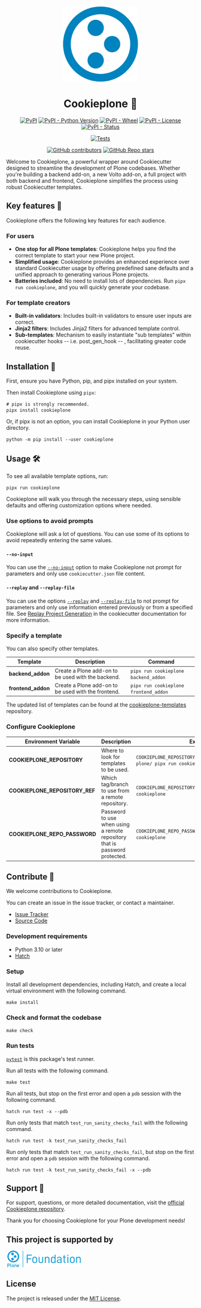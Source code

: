 <p align="center">
    <img alt="Plone Logo" width="200px" src="https://raw.githubusercontent.com/plone/.github/main/plone-logo.png">
</p>

<h1 align="center">
  Cookieplone 🍪
</h1>


<div align="center">

[![PyPI](https://img.shields.io/pypi/v/cookieplone)](https://pypi.org/project/cookieplone/)
[![PyPI - Python Version](https://img.shields.io/pypi/pyversions/cookieplone)](https://pypi.org/project/cookieplone/)
[![PyPI - Wheel](https://img.shields.io/pypi/wheel/cookieplone)](https://pypi.org/project/cookieplone/)
[![PyPI - License](https://img.shields.io/github/license/Plone/cookieplone)](https://pypi.org/project/cookieplone/)
[![PyPI - Status](https://img.shields.io/pypi/status/cookieplone)](https://pypi.org/project/cookieplone/)

[![Tests](https://github.com/plone/cookieplone/actions/workflows/main.yml/badge.svg)](https://github.com/plone/cookieplone/actions/workflows/main.yml)

[![GitHub contributors](https://img.shields.io/github/contributors/plone/cookieplone)](https://github.com/plone/cookieplone)
[![GitHub Repo stars](https://img.shields.io/github/stars/plone/cookieplone?style=social)](https://github.com/plone/cookieplone)

</div>

Welcome to Cookieplone, a powerful wrapper around Cookiecutter designed to streamline the development of Plone codebases.
Whether you're building a backend add-on, a new Volto add-on, a full project with both backend and frontend, Cookieplone simplifies the process using robust Cookiecutter templates.

## Key features 🌟

Cookieplone offers the following key features for each audience.

### For users

- **One stop for all Plone templates**: Cookieplone helps you find the correct template to start your new Plone project.
- **Simplified usage**: Cookieplone provides an enhanced experience over standard Cookiecutter usage by offering predefined sane defaults and a unified approach to generating various Plone projects.
- **Batteries included**: No need to install lots of dependencies. Run `pipx run cookieplone`, and you will quickly generate your codebase.


### For template creators

- **Built-in validators**: Includes built-in validators to ensure user inputs are correct.
- **Jinja2 filters**: Includes Jinja2 filters for advanced template control.
- **Sub-templates**: Mechanism to easily instantiate "sub templates" within cookiecutter hooks -- i.e. post_gen_hook -- , facilitating greater code reuse.


## Installation 💾

First, ensure you have Python, pip, and pipx installed on your system.

Then install Cookieplone using `pipx`:

```shell
# pipx is strongly recommended.
pipx install cookieplone
```

Or, if pipx is not an option, you can install Cookieplone in your Python user directory.

```shell
python -m pip install --user cookieplone
```

## Usage 🛠️

To see all available template options, run:

```shell
pipx run cookieplone
```

Cookieplone will walk you through the necessary steps, using sensible defaults and offering customization options where needed.

### Use options to avoid prompts

Cookieplone will ask a lot of questions.
You can use some of its options to avoid repeatedly entering the same values.

#### `--no-input`

You can use the [`--no-input`](https://cookiecutter.readthedocs.io/en/latest/cli_options.html#cmdoption-cookiecutter-no-input) option to make Cookieplone not prompt for parameters and only use `cookiecutter.json` file content.

#### `--replay` and `--replay-file`

You can use the options [`--replay`](https://cookiecutter.readthedocs.io/en/latest/cli_options.html#cmdoption-cookiecutter-replay) and [`--replay-file`](https://cookiecutter.readthedocs.io/en/latest/cli_options.html#cmdoption-cookiecutter-replay-file) to not prompt for parameters and only use information entered previously or from a specified file.
See [Replay Project Generation](https://cookiecutter.readthedocs.io/en/latest/advanced/replay.html) in the cookiecutter documentation for more information.

### Specify a template

You can also specify other templates.

| Template | Description | Command |
| --- | --- | --- |
| **backend_addon** | Create a Plone add-on to be used with the backend. | `pipx run cookieplone backend_addon ` |
| **frontend_addon** | Create a Plone add-on to be used with the frontend. | `pipx run cookieplone frontend_addon ` |

The updated list of templates can be found at the [cookieplone-templates](https://github.com/plone/cookieplone-templates) repository.

### Configure Cookieplone

| Environment Variable | Description | Example |
| --- | --- | --- |
| **COOKIEPLONE_REPOSITORY** | Where to look for templates to be used. | `COOKIEPLONE_REPOSITORY=/home/plone/cookiecutter-plone/ pipx run cookieplone` |
| **COOKIEPLONE_REPOSITORY_REF** | Which tag/branch to use from a remote repository. | `COOKIEPLONE_REPOSITORY_REF=experimental pipx run cookieplone` |
| **COOKIEPLONE_REPO_PASSWORD** | Password to use when using a remote repository that is password protected. | `COOKIEPLONE_REPO_PASSWORD=very-secure pipx run cookieplone` |

## Contribute 🤝

We welcome contributions to Cookieplone.

You can create an issue in the issue tracker, or contact a maintainer.

- [Issue Tracker](https://github.com/plone/cookieplone/issues)
- [Source Code](https://github.com/plone/cookieplone/)

### Development requirements

- Python 3.10 or later
- [Hatch](https://hatch.pypa.io/)

### Setup

Install all development dependencies, including Hatch, and create a local virtual environment with the following command.

```shell
make install
```

### Check and format the codebase

```shell
make check
```

### Run tests

[`pytest`](https://docs.pytest.org/) is this package's test runner.

Run all tests with the following command.

```shell
make test
```

Run all tests, but stop on the first error and open a `pdb` session with the following command.

```shell
hatch run test -x --pdb
```

Run only tests that match `test_run_sanity_checks_fail` with the following command.

```shell
hatch run test -k test_run_sanity_checks_fail
```

Run only tests that match `test_run_sanity_checks_fail`, but stop on the first error and open a `pdb` session with the following command.

```shell
hatch run test -k test_run_sanity_checks_fail -x --pdb
```

## Support 📢

For support, questions, or more detailed documentation, visit the [official Cookieplone repository](https://github.com/plone/cookieplone).

Thank you for choosing Cookieplone for your Plone development needs!


## This project is supported by

<p align="left">
    <a href="https://plone.org/foundation/">
      <img alt="Plone Foundation Logo" width="200px" src="https://raw.githubusercontent.com/plone/.github/main/plone-foundation.png">
    </a>
</p>

## License

The project is released under the [MIT License](./LICENSE).
